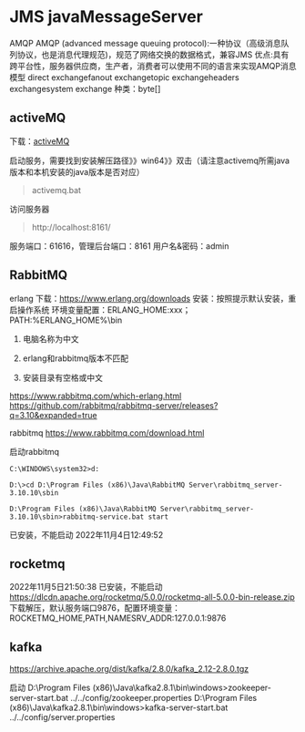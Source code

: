 # JMS  javaMessageServer


AMQP
AMQP (advanced message queuing protocol):一种协议（高级消息队列协议，也是消息代理规范)，规范了网络交换的数据格式，兼容JMS
优点:具有跨平台性，服务器供应商，生产者，消费者可以使用不同的语言来实现AMQP消息模型
direct exchangefanout exchangetopic exchangeheaders exchangesystem exchange
种类：byte[]


## activeMQ

下载：<a href="https://activemq.apache.org/components/classic/download">activeMQ</a>

启动服务，需要找到安装解压路径》》win64》》双击（请注意activemq所需java版本和本机安装的java版本是否对应）
> activemq.bat

访问服务器
> http://localhost:8161/

服务端口：61616，管理后台端口：8161
用户名&密码：admin


## RabbitMQ

erlang
下载：https://www.erlang.org/downloads
安装：按照提示默认安装，重启操作系统
环境变量配置：ERLANG_HOME:xxx；PATH:%ERLANG_HOME%\bin

1. 电脑名称为中文

2. erlang和rabbitmq版本不匹配

3. 安装目录有空格或中文


https://www.rabbitmq.com/which-erlang.html
https://github.com/rabbitmq/rabbitmq-server/releases?q=3.10&expanded=true

rabbitmq
https://www.rabbitmq.com/download.html

启动rabbitmq
```
C:\WINDOWS\system32>d:

D:\>cd D:\Program Files (x86)\Java\RabbitMQ Server\rabbitmq_server-3.10.10\sbin

D:\Program Files (x86)\Java\RabbitMQ Server\rabbitmq_server-3.10.10\sbin>rabbitmq-service.bat start
```

已安装，不能启动 2022年11月4日12:49:52



## rocketmq
2022年11月5日21:50:38
已安装，不能启动
https://dlcdn.apache.org/rocketmq/5.0.0/rocketmq-all-5.0.0-bin-release.zip
下载解压，默认服务端口9876，配置环境变量：ROCKETMQ_HOME,PATH,NAMESRV_ADDR:127.0.0.1:9876


## kafka
https://archive.apache.org/dist/kafka/2.8.0/kafka_2.12-2.8.0.tgz

启动
D:\Program Files (x86)\Java\kafka2.8.1\bin\windows>zookeeper-server-start.bat ../../config/zookeeper.properties
D:\Program Files (x86)\Java\kafka2.8.1\bin\windows>kafka-server-start.bat ../../config/server.properties